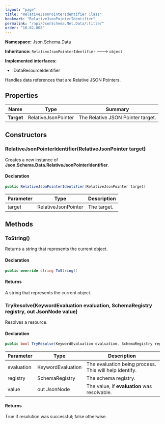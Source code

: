 ```yaml
---
layout: "page"
title: "RelativeJsonPointerIdentifier Class"
bookmark: "RelativeJsonPointerIdentifier"
permalink: "/api/JsonSchema.Net.Data/:title/"
order: "10.02.008"
---
```

**Namespace:** Json.Schema.Data

**Inheritance:**
`RelativeJsonPointerIdentifier`
 🡒 
`object`

**Implemented interfaces:**

- IDataResourceIdentifier

Handles data references that are Relative JSON Pointers.

## Properties

| Name | Type | Summary |
|---|---|---|
| **Target** | RelativeJsonPointer | The Relative JSON Pointer target. |

## Constructors

### RelativeJsonPointerIdentifier(RelativeJsonPointer target)

Creates a new instance of **Json.Schema.Data.RelativeJsonPointerIdentifier**.

#### Declaration

```c#
public RelativeJsonPointerIdentifier(RelativeJsonPointer target)
```

| Parameter | Type | Description |
|---|---|---|
| target | RelativeJsonPointer | The target. |


## Methods

### ToString()

Returns a string that represents the current object.

#### Declaration

```c#
public override string ToString()
```


#### Returns

A string that represents the current object.

### TryResolve(KeywordEvaluation evaluation, SchemaRegistry registry, out JsonNode value)

Resolves a resource.

#### Declaration

```c#
public bool TryResolve(KeywordEvaluation evaluation, SchemaRegistry registry, out JsonNode value)
```

| Parameter | Type | Description |
|---|---|---|
| evaluation | KeywordEvaluation | The evaluation being process.  This will help identify. |
| registry | SchemaRegistry | The schema registry. |
| value | out JsonNode | The value, if **evaluation** was resolvable. |


#### Returns

True if resolution was successful; false otherwise.

